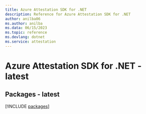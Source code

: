 ```yaml
---
title: Azure Attestation SDK for .NET
description: Reference for Azure Attestation SDK for .NET
author: anilba06
ms.author: anilba
ms.data: 06/15/2023
ms.topic: reference
ms.devlang: dotnet
ms.service: attestation
---
```

# Azure Attestation SDK for .NET - latest
## Packages - latest
[!INCLUDE [packages](attestation-index.md)]